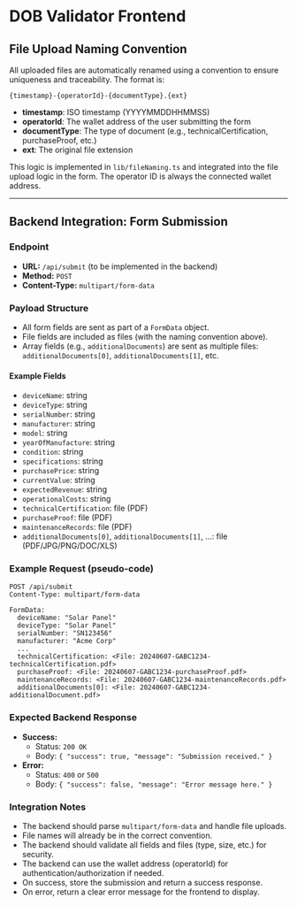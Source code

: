 # DOB Validator Frontend

## File Upload Naming Convention

All uploaded files are automatically renamed using a convention to ensure uniqueness and traceability. The format is:

```
{timestamp}-{operatorId}-{documentType}.{ext}
```

- **timestamp**: ISO timestamp (YYYYMMDDHHMMSS)
- **operatorId**: The wallet address of the user submitting the form
- **documentType**: The type of document (e.g., technicalCertification, purchaseProof, etc.)
- **ext**: The original file extension

This logic is implemented in `lib/fileNaming.ts` and integrated into the file upload logic in the form. The operator ID is always the connected wallet address.

---

## Backend Integration: Form Submission

### Endpoint

- **URL:** `/api/submit` (to be implemented in the backend)
- **Method:** `POST`
- **Content-Type:** `multipart/form-data`

### Payload Structure

- All form fields are sent as part of a `FormData` object.
- File fields are included as files (with the naming convention above).
- Array fields (e.g., `additionalDocuments`) are sent as multiple files: `additionalDocuments[0]`, `additionalDocuments[1]`, etc.

#### Example Fields

- `deviceName`: string
- `deviceType`: string
- `serialNumber`: string
- `manufacturer`: string
- `model`: string
- `yearOfManufacture`: string
- `condition`: string
- `specifications`: string
- `purchasePrice`: string
- `currentValue`: string
- `expectedRevenue`: string
- `operationalCosts`: string
- `technicalCertification`: file (PDF)
- `purchaseProof`: file (PDF)
- `maintenanceRecords`: file (PDF)
- `additionalDocuments[0]`, `additionalDocuments[1]`, ...: file (PDF/JPG/PNG/DOC/XLS)

### Example Request (pseudo-code)

```
POST /api/submit
Content-Type: multipart/form-data

FormData:
  deviceName: "Solar Panel"
  deviceType: "Solar Panel"
  serialNumber: "SN123456"
  manufacturer: "Acme Corp"
  ...
  technicalCertification: <File: 20240607-GABC1234-technicalCertification.pdf>
  purchaseProof: <File: 20240607-GABC1234-purchaseProof.pdf>
  maintenanceRecords: <File: 20240607-GABC1234-maintenanceRecords.pdf>
  additionalDocuments[0]: <File: 20240607-GABC1234-additionalDocument.pdf>
```

### Expected Backend Response

- **Success:**
  - Status: `200 OK`
  - Body: `{ "success": true, "message": "Submission received." }`
- **Error:**
  - Status: `400` or `500`
  - Body: `{ "success": false, "message": "Error message here." }`

### Integration Notes

- The backend should parse `multipart/form-data` and handle file uploads.
- File names will already be in the correct convention.
- The backend should validate all fields and files (type, size, etc.) for security.
- The backend can use the wallet address (operatorId) for authentication/authorization if needed.
- On success, store the submission and return a success response.
- On error, return a clear error message for the frontend to display.

